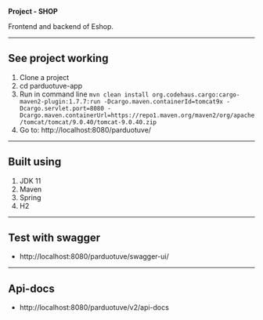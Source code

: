 **Project - SHOP**

Frontend and backend of Eshop.

---

## See project working

1. Clone a project
2. cd parduotuve-app
3. Run in command line
`mvn clean install org.codehaus.cargo:cargo-maven2-plugin:1.7.7:run -Dcargo.maven.containerId=tomcat9x -Dcargo.servlet.port=8080 -Dcargo.maven.containerUrl=https://repo1.maven.org/maven2/org/apache/tomcat/tomcat/9.0.40/tomcat-9.0.40.zip`
4. Go to: http://localhost:8080/parduotuve/

---

## Built using

1. JDK 11
2. Maven
3. Spring
4. H2

---

## Test with swagger

* http://localhost:8080/parduotuve/swagger-ui/

---

## Api-docs

* http://localhost:8080/parduotuve/v2/api-docs
